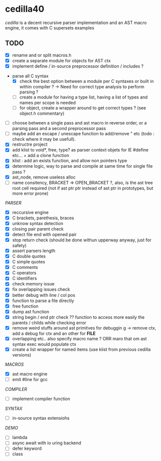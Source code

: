 # cedilla40

*cedilla* is a decent recursive parser implementation and an AST macro engine, it comes with C supersets examples

## TODO

- [x] rename and or split macros.h
- [x] create a separate module for objects for AST ctx
- [x] implement define / in-source preprocessor definition / includes ?
- parse all C syntax
	- [x] check the best option between a module per C syntaxes or built in within compiler ?
		-> Need for correct type analysis to perform parsing ?
	- [ ] create a module for having a type list, having a list of types and names per scope is needed
	- [ ] for object, create a wrapper around to get correct types ? (see object.h commentary)
- [ ] choose between a single pass and ast macro in reverse order, or a parsing pass and a second preprocessor pass 
- [ ] maybe add an escape / unescape function to add/remove \" etc (todo : check where it may be usefull).
- [x] restructre project
- [x] add klist to void*, free, type? as parser context objets for IE #define etc... + add a clone function
- [x] klist : add an exists function, and allow non pointers type
- [x] determine logic, way to parse and compile at same time for single file pass ?
- [x] ast_node, remove useless alloc
- [ ] name consitency, BRACKET => OPEN_BRACKET ?, also, is the ast tree root cell required (not if ast ptr ptr instead of ast ptr in prototypes, but more error prone)

*PARSER*

- [x] reccursive engine
- [x] C brackets, parethesis, braces
- [x] unknow syntax detection
- [x] closing pair parent check
- [x] detect file end with opened pair
- [x] stop return check (should be done withun upperway anyway, just for safety)
- [x] assert parsers length
- [x] C double quotes
- [x] C simple quotes
- [x] C comments
- [x] C operators
- [x] C identifiers
- [x] check memory issue
- [x]  fix overlapping issues check
- [x] better debug with line / col pos
- [x] function to parse a file directly
- [x] free function
- [x] dump ast function
- [x] string begin / end ptr check ?? function to access more easily the parents / childs while checking error
- [x] remove weird stuffs around ast primitves for debuggin g -> remove ctx, add a debug for ctx and an other for __FILE__
- [x] overlapping etc.. also specify macro name ? ORR maro that om ast syntax exec would populate ctx
- [x] create a list wrapper for named items (use klist from previous cedilla versions)

*MACROS*
- [x] ast macro engine
- [ ] emit #line for gcc

*COMPILER*
- [ ] implement compiler function

*SYNTAX*
- [ ] in-source syntax extensiohs

*DEMO*
- [ ] lambda
- [ ] async await with io uring backend
- [ ] defer keyword
- [ ] class
